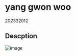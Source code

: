 # yang gwon woo
202332012
## Descption

![image](https://github.com/GreatBritanBias/deepnlp-2023/assets/88702293/569ca27a-56f7-4a0c-802f-c8e1285e520a)

